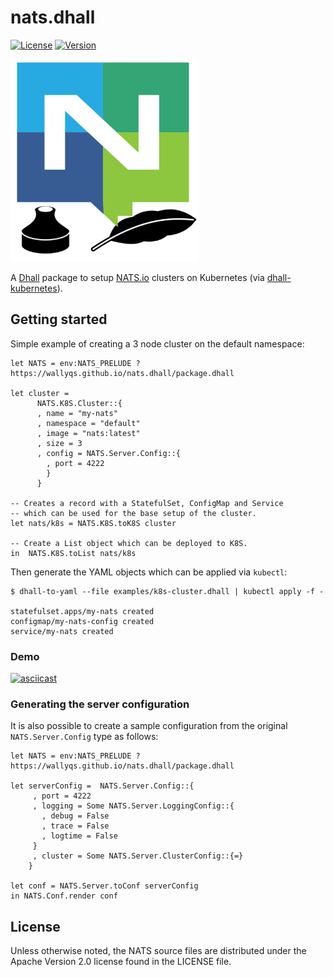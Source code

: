 # nats.dhall

[![License][License-Image]][License-Url]
[![Version](https://img.shields.io/badge/dhall-v0.1.0-brightgreen)](https://github.com/nats-io/k8s/releases/tag/v0.1.0)

[License-Url]: https://www.apache.org/licenses/LICENSE-2.0
[License-Image]: https://img.shields.io/badge/License-Apache2-blue.svg

<img src="nats-dhall-logo.svg" width="300">

A [Dhall](http://dhall-lang.org/) package to setup [NATS.io](https://nats.io) clusters on Kubernetes (via [dhall-kubernetes](https://github.com/dhall-lang/dhall-kubernetes)).

## Getting started

Simple example of creating a 3 node cluster on the default namespace:

```dhall
let NATS = env:NATS_PRELUDE ? https://wallyqs.github.io/nats.dhall/package.dhall

let cluster =
      NATS.K8S.Cluster::{
      , name = "my-nats"
      , namespace = "default"
      , image = "nats:latest"
      , size = 3
      , config = NATS.Server.Config::{
        , port = 4222
        }
      }

-- Creates a record with a StatefulSet, ConfigMap and Service
-- which can be used for the base setup of the cluster.
let nats/k8s = NATS.K8S.toK8S cluster

-- Create a List object which can be deployed to K8S.
in  NATS.K8S.toList nats/k8s
```

Then generate the YAML objects which can be applied via `kubectl`:

```console
$ dhall-to-yaml --file examples/k8s-cluster.dhall | kubectl apply -f -

statefulset.apps/my-nats created
configmap/my-nats-config created
service/my-nats created
```

### Demo

[![asciicast](https://asciinema.org/a/UKW8S9tMfIid0FzpGrIefUbQy.svg)](https://asciinema.org/a/UKW8S9tMfIid0FzpGrIefUbQy)

### Generating the server configuration

It is also possible to create a sample configuration from the original `NATS.Server.Config` type as follows:

```dhall
let NATS = env:NATS_PRELUDE ? https://wallyqs.github.io/nats.dhall/package.dhall

let serverConfig =  NATS.Server.Config::{
     , port = 4222
     , logging = Some NATS.Server.LoggingConfig::{
       , debug = False
       , trace = False
       , logtime = False
     }
     , cluster = Some NATS.Server.ClusterConfig::{=}
    }

let conf = NATS.Server.toConf serverConfig
in NATS.Conf.render conf
```

## License

Unless otherwise noted, the NATS source files are distributed
under the Apache Version 2.0 license found in the LICENSE file.
